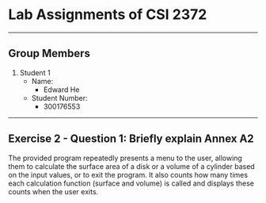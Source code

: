 # Lab Assignments of CSI 2372

-----

## Group Members
1. Student 1
    * Name:
        - Edward He
    * Student Number:
        - 300176553

-----

## Exercise 2 - Question 1: Briefly explain Annex A2

The provided program repeatedly presents a menu to the user, allowing them
to calculate the surface area of a disk or a volume of a cylinder based on
the input values, or to exit the program. It also counts how many times each
calculation function (surface and volume) is called and displays these counts
when the user exits.